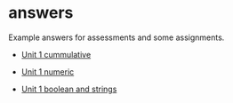 # answers

Example answers for assessments and some assignments.


- [Unit 1 cummulative](https://github.com/bhs-intro-to-programming/answers/blob/main/assessments/unit-01/code.js)

- [Unit 1 numeric](https://github.com/bhs-intro-to-programming/answers/blob/main/assessments/unit-01-numeric/code.js)

- [Unit 1 boolean and strings](https://github.com/bhs-intro-to-programming/answers/blob/main/assessments/unit-01-booleans-and-strings/code.js)
